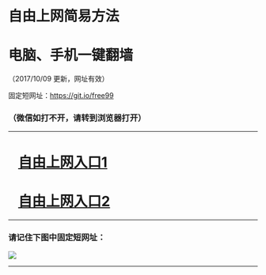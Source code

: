 ﻿# 自由上网简易方法

# 电脑、手机一键翻墙

（2017/10/09 更新，网址有效）

固定短网址：https://git.io/free99

### （微信如打不开，请转到浏览器打开）


***





# &nbsp;&nbsp; <a href="http://ft82708113.fwq-tz-1001.info/fwqtz01.html?t=100900111693 " target="_blank">自由上网入口1</a>
# &nbsp;&nbsp; <a href="http://ft2333815538.fwq-tz-1002.info/fwqtz02.html?t=100900129484 " target="_blank">自由上网入口2</a>
***

### 请记住下图中固定短网址：

<img src="https://s3-us-west-2.amazonaws.com/fwq-1001/yjfq-20170905okok.png" /> 


***

